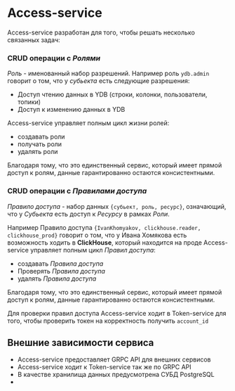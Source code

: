 # Access-service

Access-service разработан для того, чтобы решать несколько связанных задач:

### CRUD операции с *Ролями*
*Роль* - именованный набор разрешений. 
Например роль `ydb.admin` говорит о том, что у *субьекта* есть следующие разрешения:
- Доступ чтению данных в YDB (строки, колонки, пользователи, топики)
- Доступ к изменению данных в YDB

Access-service управляет полным цикл жизни ролей:
- создавать роли 
- получать роли 
- удалять роли

Благодаря тому, что это единственный сервис, который имеет прямой 
доступ к ролям, данные гарантированно остаются консистентными.

### CRUD операции с *Правилами доступа*
*Правило доступа* - набор данных `{субьект, роль, ресурс}`,
означающий, что у *Субьекта* есть доступ к *Ресурсу* в рамках *Роли*.

Например Правило доступа `{IvanKhomyakov, clickhouse.reader, clickhouse_prod}`
говорит о том, что у Ивана Хомякова есть возможность ходить в **ClickHouse**, который находится на проде
Access-service управляет полным цикл *Правил доступа*:
- создавать *Правила доступа*
- Проверять *Правила доступа*
- удалять *Правила доступа*

Благодаря тому, что это единственный сервис, который имеет прямой
доступ к ролям, данные гарантированно остаются консистентными.

Для проверки правил доступа Access-service ходит в Token-service для того, чтобы
проверить токен на корректность получить `account_id`

## Внешние зависимости сервиса
- Access-service предоставляет GRPC API для внешних сервисов
- Access-service ходит к Token-service так же по GRPC API
- В качестве хранилища данных предусмотрена СУБД PostgreSQL
- 